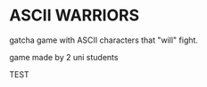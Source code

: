 # ASCII WARRIORS
 
gatcha game with ASCII characters that "will" fight.

game made by 2 uni students


TEST
